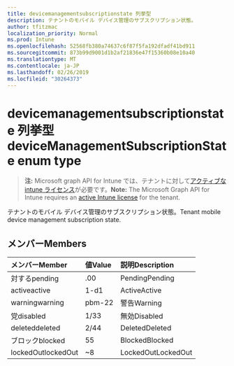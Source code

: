 ```yaml
---
title: devicemanagementsubscriptionstate 列挙型
description: テナントのモバイル デバイス管理のサブスクリプション状態。
author: tfitzmac
localization_priority: Normal
ms.prod: Intune
ms.openlocfilehash: 52568fb380a74637c6f87f5fa192dfadf41bd911
ms.sourcegitcommit: 873b99d9001d1b2af21836e47f15360b08e10a40
ms.translationtype: MT
ms.contentlocale: ja-JP
ms.lasthandoff: 02/26/2019
ms.locfileid: "30264373"
---
```

# <a name="devicemanagementsubscriptionstate-enum-type"></a><span data-ttu-id="1f631-103">devicemanagementsubscriptionstate 列挙型</span><span class="sxs-lookup"><span data-stu-id="1f631-103">deviceManagementSubscriptionState enum type</span></span>

> <span data-ttu-id="1f631-104">**注:** Microsoft graph API for Intune では、テナントに対して[アクティブな intune ライセンス](https://go.microsoft.com/fwlink/?linkid=839381)が必要です。</span><span class="sxs-lookup"><span data-stu-id="1f631-104">**Note:** The Microsoft Graph API for Intune requires an [active Intune license](https://go.microsoft.com/fwlink/?linkid=839381) for the tenant.</span></span>

<span data-ttu-id="1f631-105">テナントのモバイル デバイス管理のサブスクリプション状態。</span><span class="sxs-lookup"><span data-stu-id="1f631-105">Tenant mobile device management subscription state.</span></span>

## <a name="members"></a><span data-ttu-id="1f631-106">メンバー</span><span class="sxs-lookup"><span data-stu-id="1f631-106">Members</span></span>
|<span data-ttu-id="1f631-107">メンバー</span><span class="sxs-lookup"><span data-stu-id="1f631-107">Member</span></span>|<span data-ttu-id="1f631-108">値</span><span class="sxs-lookup"><span data-stu-id="1f631-108">Value</span></span>|<span data-ttu-id="1f631-109">説明</span><span class="sxs-lookup"><span data-stu-id="1f631-109">Description</span></span>|
|:---|:---|:---|
|<span data-ttu-id="1f631-110">対する</span><span class="sxs-lookup"><span data-stu-id="1f631-110">pending</span></span>|<span data-ttu-id="1f631-111">.0</span><span class="sxs-lookup"><span data-stu-id="1f631-111">0</span></span>|<span data-ttu-id="1f631-112">Pending</span><span class="sxs-lookup"><span data-stu-id="1f631-112">Pending</span></span>|
|<span data-ttu-id="1f631-113">active</span><span class="sxs-lookup"><span data-stu-id="1f631-113">active</span></span>|<span data-ttu-id="1f631-114">1-d</span><span class="sxs-lookup"><span data-stu-id="1f631-114">1</span></span>|<span data-ttu-id="1f631-115">Active</span><span class="sxs-lookup"><span data-stu-id="1f631-115">Active</span></span>|
|<span data-ttu-id="1f631-116">warning</span><span class="sxs-lookup"><span data-stu-id="1f631-116">warning</span></span>|<span data-ttu-id="1f631-117">pbm-2</span><span class="sxs-lookup"><span data-stu-id="1f631-117">2</span></span>|<span data-ttu-id="1f631-118">警告</span><span class="sxs-lookup"><span data-stu-id="1f631-118">Warning</span></span>|
|<span data-ttu-id="1f631-119">党</span><span class="sxs-lookup"><span data-stu-id="1f631-119">disabled</span></span>|<span data-ttu-id="1f631-120">1/3</span><span class="sxs-lookup"><span data-stu-id="1f631-120">3</span></span>|<span data-ttu-id="1f631-121">無効</span><span class="sxs-lookup"><span data-stu-id="1f631-121">Disabled</span></span>|
|<span data-ttu-id="1f631-122">deleted</span><span class="sxs-lookup"><span data-stu-id="1f631-122">deleted</span></span>|<span data-ttu-id="1f631-123">2/4</span><span class="sxs-lookup"><span data-stu-id="1f631-123">4</span></span>|<span data-ttu-id="1f631-124">Deleted</span><span class="sxs-lookup"><span data-stu-id="1f631-124">Deleted</span></span>|
|<span data-ttu-id="1f631-125">ブロック</span><span class="sxs-lookup"><span data-stu-id="1f631-125">blocked</span></span>|<span data-ttu-id="1f631-126">5</span><span class="sxs-lookup"><span data-stu-id="1f631-126">5</span></span>|<span data-ttu-id="1f631-127">Blocked</span><span class="sxs-lookup"><span data-stu-id="1f631-127">Blocked</span></span>|
|<span data-ttu-id="1f631-128">lockedOut</span><span class="sxs-lookup"><span data-stu-id="1f631-128">lockedOut</span></span>|<span data-ttu-id="1f631-129">~</span><span class="sxs-lookup"><span data-stu-id="1f631-129">8</span></span>|<span data-ttu-id="1f631-130">LockedOut</span><span class="sxs-lookup"><span data-stu-id="1f631-130">LockedOut</span></span>|



